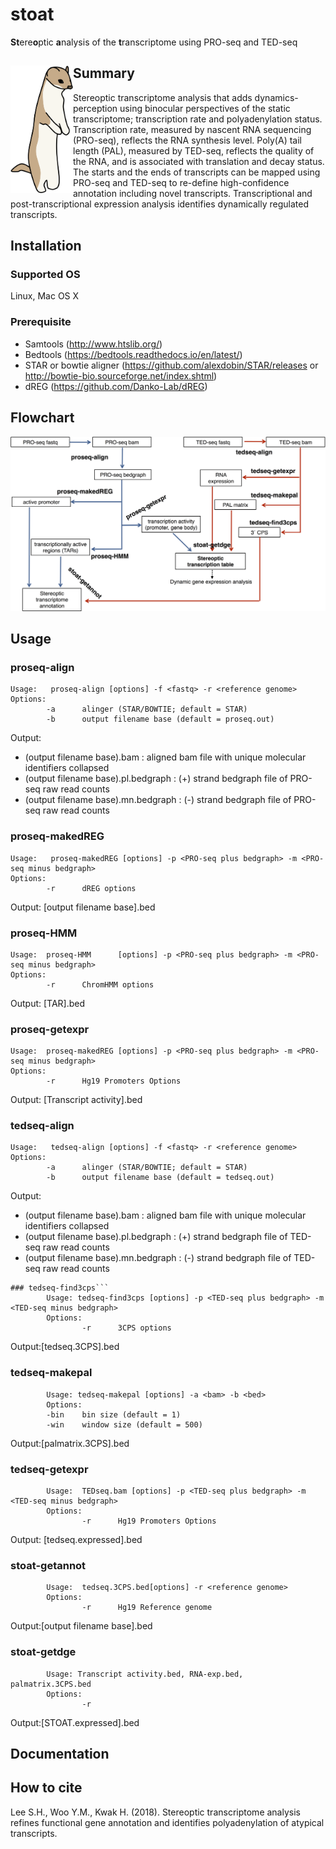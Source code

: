 # stoat
**St**ere**o**ptic **a**nalysis of the **t**ranscriptome using PRO-seq and TED-seq

## Summary <img src="img/stoat.png" alt="drawing" width="100" align="left"/>
Stereoptic transcriptome analysis that adds dynamics-perception using binocular perspectives of the static transcriptome; transcription rate and polyadenylation status. Transcription rate, measured by nascent RNA sequencing (PRO-seq), reflects the RNA synthesis level. Poly(A) tail length (PAL), measured by TED-seq, reflects the quality of the RNA, and is associated with translation and decay status. The starts and the ends of transcripts can be mapped using PRO-seq and TED-seq to re-define high-confidence annotation including novel transcripts. Transcriptional and post-transcriptional expression analysis identifies dynamically regulated transcripts.

## Installation

### Supported OS
Linux, Mac OS X

### Prerequisite
* Samtools (http://www.htslib.org/)
* Bedtools (https://bedtools.readthedocs.io/en/latest/)
* STAR or bowtie aligner (https://github.com/alexdobin/STAR/releases or http://bowtie-bio.sourceforge.net/index.shtml)
* dREG (https://github.com/Danko-Lab/dREG)

## Flowchart
<img src="img/STOAT-FLOWCHART.png" alt="drawing" width="800" />

## Usage

### proseq-align
```
Usage:   proseq-align [options] -f <fastq> -r <reference genome>
Options:
        -a      alinger (STAR/BOWTIE; default = STAR)
        -b      output filename base (default = proseq.out)
```
Output:
  * (output filename base).bam : aligned bam file with unique molecular identifiers collapsed
  * (output filename base).pl.bedgraph : (+) strand bedgraph file of PRO-seq raw read counts
  * (output filename base).mn.bedgraph : (-) strand bedgraph file of PRO-seq raw read counts
         
### proseq-makedREG
```
Usage:   proseq-makedREG [options] -p <PRO-seq plus bedgraph> -m <PRO-seq minus bedgraph>
Options:
        -r      dREG options
```
Output:  [output filename base].bed
### proseq-HMM
```
Usage:  proseq-HMM      [options] -p <PRO-seq plus bedgraph> -m <PRO-seq minus bedgraph>
Options:
        -r      ChromHMM options 
```
Output: [TAR].bed 
### proseq-getexpr
```
Usage:  proseq-makedREG [options] -p <PRO-seq plus bedgraph> -m <PRO-seq minus bedgraph>
Options: 
        -r      Hg19 Promoters Options
```
Output: [Transcript activity].bed 
### tedseq-align
```
Usage:   tedseq-align [options] -f <fastq> -r <reference genome>
Options:
        -a      alinger (STAR/BOWTIE; default = STAR)
        -b      output filename base (default = tedseq.out)
```
Output:
  * (output filename base).bam : aligned bam file with unique molecular identifiers collapsed
  * (output filename base).pl.bedgraph : (+) strand bedgraph file of TED-seq raw read counts
  * (output filename base).mn.bedgraph : (-) strand bedgraph file of TED-seq raw read counts
```
### tedseq-find3cps```     
        Usage: tedseq-find3cps [options] -p <TED-seq plus bedgraph> -m <TED-seq minus bedgraph>
        Options:
                -r      3CPS options
 ```
Output:[tedseq.3CPS].bed
 
### tedseq-makepal 
```
        Usage: tedseq-makepal [options] -a <bam> -b <bed>
        Options:
        -bin    bin size (default = 1)
        -win    window size (default = 500)
```
Output:[palmatrix.3CPS].bed
### tedseq-getexpr
```
        Usage:  TEDseq.bam [options] -p <TED-seq plus bedgraph> -m <TED-seq minus bedgraph>
        Options: 
                -r      Hg19 Promoters Options
```
Output: [tedseq.expressed].bed
### stoat-getannot
```
        Usage:  tedseq.3CPS.bed[options] -r <reference genome>
        Options:
                -r      Hg19 Reference genome  
```
Output:[output filename base].bed 
### stoat-getdge
```
        Usage: Transcript activity.bed, RNA-exp.bed, palmatrix.3CPS.bed 
        Options:
                -r      
```
Output:[STOAT.expressed].bed
## Documentation

## How to cite
Lee S.H., Woo Y.M., Kwak H. (2018). Stereoptic transcriptome analysis refines functional gene annotation and identifies polyadenylation of atypical transcripts.
